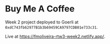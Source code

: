 # Buy Me A Coffee

Week 2 project deployed to Goerli at `0xdC743fb62977B1b3b69459CA9797CDB01e733c31`.

Live at <https://fmoliveira-rtw3-week2.netlify.app/>.
